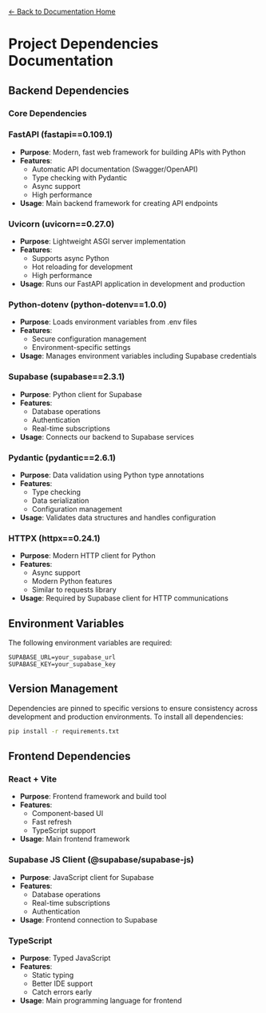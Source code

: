 [← Back to Documentation Home](../README.md)

# Project Dependencies Documentation

## Backend Dependencies

### Core Dependencies

### FastAPI (fastapi==0.109.1)
- **Purpose**: Modern, fast web framework for building APIs with Python
- **Features**:
  - Automatic API documentation (Swagger/OpenAPI)
  - Type checking with Pydantic
  - Async support
  - High performance
- **Usage**: Main backend framework for creating API endpoints

### Uvicorn (uvicorn==0.27.0)
- **Purpose**: Lightweight ASGI server implementation
- **Features**:
  - Supports async Python
  - Hot reloading for development
  - High performance
- **Usage**: Runs our FastAPI application in development and production

### Python-dotenv (python-dotenv==1.0.0)
- **Purpose**: Loads environment variables from .env files
- **Features**:
  - Secure configuration management
  - Environment-specific settings
- **Usage**: Manages environment variables including Supabase credentials

### Supabase (supabase==2.3.1)
- **Purpose**: Python client for Supabase
- **Features**:
  - Database operations
  - Authentication
  - Real-time subscriptions
- **Usage**: Connects our backend to Supabase services

### Pydantic (pydantic==2.6.1)
- **Purpose**: Data validation using Python type annotations
- **Features**:
  - Type checking
  - Data serialization
  - Configuration management
- **Usage**: Validates data structures and handles configuration

### HTTPX (httpx==0.24.1)
- **Purpose**: Modern HTTP client for Python
- **Features**:
  - Async support
  - Modern Python features
  - Similar to requests library
- **Usage**: Required by Supabase client for HTTP communications

## Environment Variables
The following environment variables are required:
```plaintext
SUPABASE_URL=your_supabase_url
SUPABASE_KEY=your_supabase_key
```

## Version Management
Dependencies are pinned to specific versions to ensure consistency across development and production environments. To install all dependencies:

```bash
pip install -r requirements.txt
```

## Frontend Dependencies

### React + Vite
- **Purpose**: Frontend framework and build tool
- **Features**:
  - Component-based UI
  - Fast refresh
  - TypeScript support
- **Usage**: Main frontend framework

### Supabase JS Client (@supabase/supabase-js)
- **Purpose**: JavaScript client for Supabase
- **Features**:
  - Database operations
  - Real-time subscriptions
  - Authentication
- **Usage**: Frontend connection to Supabase

### TypeScript
- **Purpose**: Typed JavaScript
- **Features**:
  - Static typing
  - Better IDE support
  - Catch errors early
- **Usage**: Main programming language for frontend 
